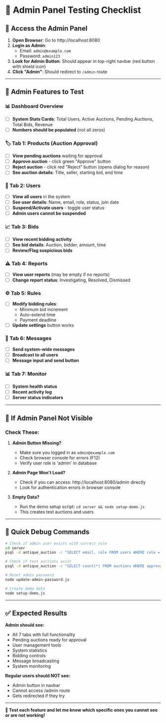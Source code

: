 # 🔧 Admin Panel Testing Checklist

## 📍 **Access the Admin Panel**

1. **Open Browser**: Go to http://localhost:8080
2. **Login as Admin**:
   - Email: `admin@example.com`
   - Password: `admin123`
3. **Look for Admin Button**: Should appear in top-right navbar (red button with shield icon)
4. **Click "Admin"**: Should redirect to `/admin` route

---

## 🎯 **Admin Features to Test**

### **📊 Dashboard Overview**
- [ ] **System Stats Cards**: Total Users, Active Auctions, Pending Auctions, Total Bids, Revenue
- [ ] **Numbers should be populated** (not all zeros)

### **🏷️ Tab 1: Products (Auction Approval)**
- [ ] **View pending auctions** waiting for approval
- [ ] **Approve auction** - click green "Approve" button
- [ ] **Reject auction** - click red "Reject" button (opens dialog for reason)
- [ ] **See auction details**: Title, seller, starting bid, end time

### **👥 Tab 2: Users**
- [ ] **View all users** in the system
- [ ] **See user details**: Name, email, role, status, join date
- [ ] **Suspend/Activate users** - toggle user status
- [ ] **Admin users cannot be suspended**

### **📈 Tab 3: Bids**
- [ ] **View recent bidding activity**
- [ ] **See bid details**: Auction, bidder, amount, time
- [ ] **Review/Flag suspicious bids**

### **⚠️ Tab 4: Reports**
- [ ] **View user reports** (may be empty if no reports)
- [ ] **Change report status**: Investigating, Resolved, Dismissed

### **⚙️ Tab 5: Rules**
- [ ] **Modify bidding rules**:
  - Minimum bid increment
  - Auto-extend time
  - Payment deadline
- [ ] **Update settings** button works

### **📢 Tab 6: Messages**
- [ ] **Send system-wide messages**
- [ ] **Broadcast to all users**
- [ ] **Message input and send button**

### **📊 Tab 7: Monitor**
- [ ] **System health status**
- [ ] **Recent activity log**
- [ ] **Server status indicators**

---

## 🚨 **If Admin Panel Not Visible**

### **Check These:**
1. **Admin Button Missing?**
   - Make sure you logged in as `admin@example.com`
   - Check browser console for errors (F12)
   - Verify user role is 'admin' in database

2. **Admin Page Won't Load?**
   - Check if you can access: http://localhost:8080/admin directly
   - Look for authentication errors in browser console

3. **Empty Data?**
   - Run the demo setup script: `cd server && node setup-demo.js`
   - This creates test auctions and users

---

## 🔧 **Quick Debug Commands**

```bash
# Check if admin user exists with correct role
cd server
psql -d antique_auction -c "SELECT email, role FROM users WHERE role = 'admin';"

# Check if test auctions exist
psql -d antique_auction -c "SELECT count(*) FROM auctions WHERE approval_status = 'pending';"

# Reset admin password
node update-admin-password.js

# Create demo data
node setup-demo.js
```

---

## ✅ **Expected Results**

**Admin should see:**
- All 7 tabs with full functionality
- Pending auctions ready for approval
- User management tools
- System statistics
- Bidding controls
- Message broadcasting
- System monitoring

**Regular users should NOT see:**
- Admin button in navbar
- Cannot access /admin route
- Gets redirected if they try

---

**🎯 Test each feature and let me know which specific ones you cannot see or are not working!**
